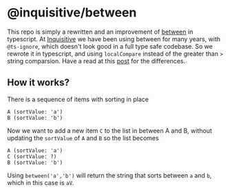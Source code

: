 # @inquisitive/between

This repo is simply a rewritten and an improvement of [between](https://www.npmjs.com/package/between) in typescript. At [Inquisitive](https://www.inquisitive.com) we have been using between for many years, with `@ts-ignore`, which doesn't look good in a full type safe codebase. So we rewrote it in typescript, and using `localCompare` instead of the greater than `>` string comparsion. Have a read at this [post](https://learnersbucket.com/examples/javascript/best-way-to-compare-strings-in-javascript/) for the differences.

## How it works?

There is a sequence of items with sorting in place

```
A (sortValue: 'a')
B (sortValue: 'b')
```

Now we want to add a new item `C` to the list in between A and B, without updating the `sortValue` of `A` and `B` so the list becomes
```
A (sortValue: 'a')
C (sortValue: ?)
B (sortValue: 'b')
```
Using `between('a','b')` will return the string that sorts between `a` and `b`, which in this case is `aV`.

